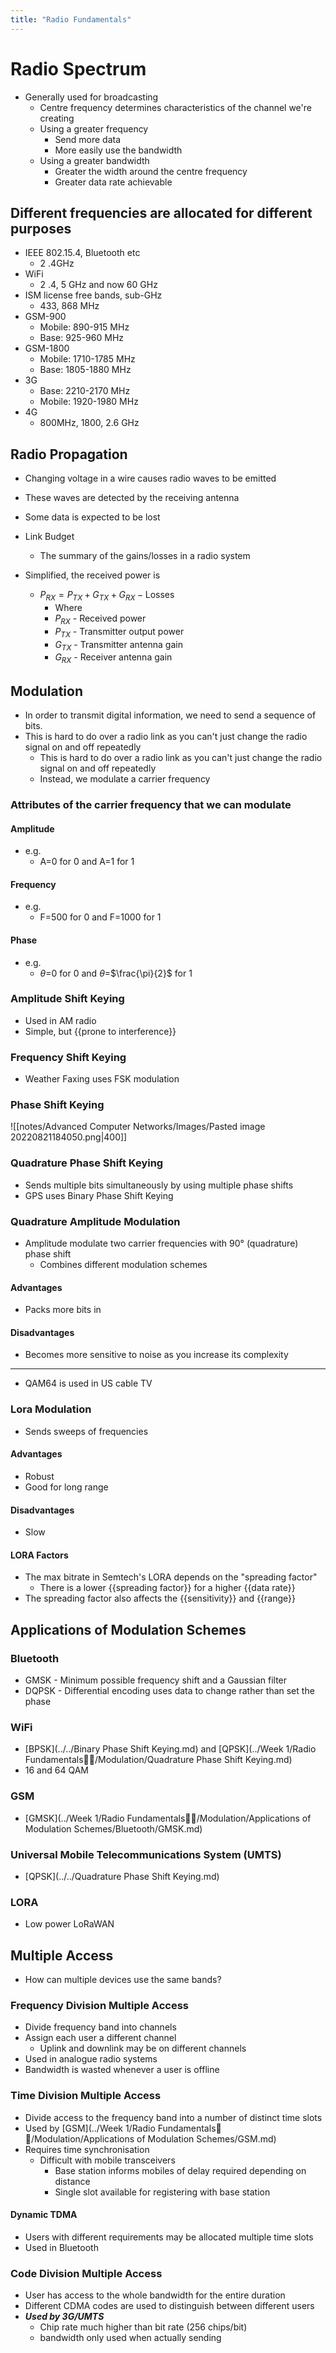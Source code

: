 ```yaml
---
title: "Radio Fundamentals"
---
```


# **Radio Spectrum**
- Generally used for broadcasting 
	- Centre frequency determines characteristics of the channel we're creating
	- Using a greater frequency  
		- Send more data 
		- More easily use the bandwidth
	- Using a greater bandwidth  
		- Greater the width around the centre frequency
		- Greater data rate achievable
## **Different frequencies are allocated for different purposes**  
- IEEE 802.15.4, Bluetooth etc  
	- 2 .4GHz 
- WiFi  
	- 2 .4, 5 GHz and now 60 GHz
- ISM license free bands, sub-GHz  
	- 433, 868 MHz
- GSM-900  
	- Mobile: 890-915 MHz
	- Base: 925-960 MHz
- GSM-1800  
	- Mobile: 1710-1785 MHz
	- Base: 1805-1880 MHz
- 3G  
	- Base: 2210-2170 MHz
	- Mobile: 1920-1980 MHz
- 4G  
	- 800MHz, 1800, 2.6 GHz
## **Radio Propagation** 
- Changing voltage in a wire causes radio waves to be emitted
- These waves are detected by the receiving antenna
- Some data is expected to be lost

- Link Budget  
	- The summary of the gains/losses in a radio system
- Simplified, the received power is   
	- $P_{RX}=P_{TX}+G_{TX}+G_{RX}-\text{Losses}$
		- Where
		- $P_{RX}$ - Received power
		- $P_{TX}$ - Transmitter output power
		- $G_{TX}$ - Transmitter antenna gain
		- $G_{RX}$ - Receiver antenna gain 
## **Modulation**
- In order to transmit digital information, we need to send a sequence of bits. 
- This is hard to do over a radio link as you can't just change the radio signal on and off repeatedly
	- This is hard to do over a radio link as you can't just change the radio signal on and off repeatedly
	- Instead, we modulate a carrier frequency
### Attributes of the carrier frequency that we can modulate  
#### Amplitude
- e.g.
	- A=0 for 0 and A=1 for 1
#### Frequency
- e.g.
	- F=500 for 0 and F=1000 for 1
#### Phase
- e.g.
	- $\theta$=0 for 0 and $\theta$=$\frac{\pi}{2}$ for 1 
### Amplitude Shift Keying
- Used in AM radio
- Simple, but {{prone to interference}} 

### Frequency Shift Keying  
- Weather Faxing uses FSK modulation
 
### Phase Shift Keying 
![[notes/Advanced Computer Networks/Images/Pasted image 20220821184050.png|400]]
### Quadrature Phase Shift Keying
- Sends multiple bits simultaneously by using multiple phase shifts
- GPS uses Binary Phase Shift Keying

### Quadrature Amplitude Modulation
- Amplitude modulate two carrier frequencies with 90° (quadrature) phase shift
	- Combines different modulation schemes
#### Advantages   
- Packs more bits in
#### Disadvantages   
- Becomes more sensitive to noise as you increase its complexity
---

 - QAM64 is used in US cable TV

### Lora Modulation  
- Sends sweeps of frequencies
#### Advantages   
- Robust
- Good for long range
#### Disadvantages   
- Slow 
#### LORA Factors
- The max bitrate in Semtech's LORA depends on the "spreading factor"
	- There is a lower {{spreading factor}} for a higher {{data rate}} 
- The spreading factor also affects the {{sensitivity}} and {{range}} 

## **Applications of Modulation Schemes** 
### Bluetooth  
- GMSK - Minimum possible frequency shift and a Gaussian filter
- DQPSK - Differential encoding uses data to change rather than set the phase
### WiFi  
- [BPSK](../../Binary Phase Shift Keying.md) and [QPSK](../Week 1/Radio Fundamentals📡📖/Modulation/Quadrature Phase Shift Keying.md) 
- 16 and 64 QAM 
### GSM  
- [GMSK](../Week 1/Radio Fundamentals📡📖/Modulation/Applications of Modulation Schemes/Bluetooth/GMSK.md) 
### Universal Mobile Telecommunications System (UMTS)  
- [QPSK](../../Quadrature Phase Shift Keying.md) 
### LORA  
- Low power LoRaWAN

## **Multiple Access**
- How can multiple devices use the same bands?
### Frequency Division Multiple Access 
- Divide frequency band into channels
- Assign each user a different channel
	- Uplink and downlink may be on different channels
- Used in analogue radio systems
- Bandwidth is wasted whenever a user is offline 

### Time Division Multiple Access
- Divide access to the frequency band into a number of distinct time slots 
- Used by [GSM](../Week 1/Radio Fundamentals📡📖/Modulation/Applications of Modulation Schemes/GSM.md)   
- Requires time synchronisation
	- Difficult with mobile transceivers 
		- Base station informs mobiles of delay required depending on distance
		- Single slot available for registering with base station
####  Dynamic TDMA
- Users with different requirements may be allocated multiple time slots
- Used in Bluetooth

### Code Division Multiple Access
- User has access to the whole bandwidth for the entire duration
- Different CDMA codes are used to distinguish between different users
-  _**Used by 3G/UMTS**_   
	- Chip rate much higher than bit rate (256 chips/bit)
	- bandwidth only used when actually sending
